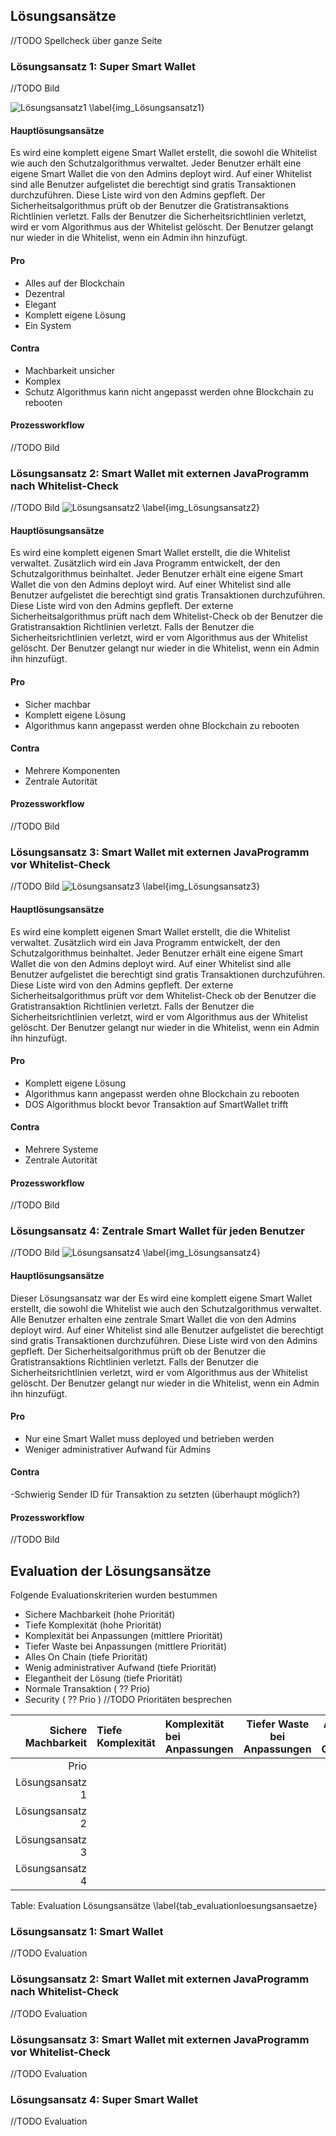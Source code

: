 ## Lösungsansätze 

//TODO Spellcheck über ganze Seite

### Lösungsansatz 1: Super Smart Wallet

//TODO Bild

![Lösungsansatz1 \label{img_Lösungsansatz1}](images/Lösungsansatz1.png "Lösungsansatz1") 

#### Hauptlösungsansätze

Es wird eine komplett eigene Smart Wallet erstellt, die sowohl die Whitelist wie auch den Schutzalgorithmus verwaltet.
Jeder Benutzer erhält eine eigene Smart Wallet die von den Admins deployt wird.
Auf einer Whitelist sind alle Benutzer aufgelistet die berechtigt sind gratis Transaktionen durchzuführen. Diese Liste wird von den Admins gepfleft. Der Sicherheitsalgorithmus prüft ob der Benutzer die Gratistransaktions Richtlinien verletzt. Falls der Benutzer die Sicherheitsrichtlinien verletzt, wird er vom Algorithmus aus der Whitelist gelöscht. Der Benutzer gelangt nur wieder in die Whitelist, wenn ein Admin ihn hinzufügt.

#### Pro

- Alles auf der Blockchain
- Dezentral
- Elegant
- Komplett eigene Lösung
- Ein System

#### Contra

- Machbarkeit unsicher
- Komplex
- Schutz Algorithmus kann nicht angepasst werden ohne Blockchain zu rebooten


#### Prozessworkflow

//TODO Bild


### Lösungsansatz 2: Smart Wallet mit externen JavaProgramm nach Whitelist-Check

//TODO Bild
![Lösungsansatz2 \label{img_Lösungsansatz2}](images/Lösungsansatz2.png "Lösungsansatz2") 


#### Hauptlösungsansätze

Es wird eine komplett eigenen Smart Wallet erstellt, die die Whitelist verwaltet. Zusätzlich wird ein Java Programm entwickelt, der den Schutzalgorithmus beinhaltet. 
Jeder Benutzer erhält eine eigene Smart Wallet die von den Admins deployt wird.
Auf einer Whitelist sind alle Benutzer aufgelistet die berechtigt sind gratis Transaktionen durchzuführen. Diese Liste wird von den Admins gepfleft.
Der externe Sicherheitsalgorithmus prüft nach dem Whitelist-Check ob der Benutzer die Gratistransaktion Richtlinien verletzt. Falls der Benutzer die Sicherheitsrichtlinien verletzt, wird er vom Algorithmus aus der Whitelist gelöscht. Der Benutzer gelangt nur wieder in die Whitelist, wenn ein Admin ihn hinzufügt.

#### Pro

- Sicher machbar
- Komplett eigene Lösung
- Algorithmus kann angepasst werden ohne Blockchain zu rebooten

#### Contra

- Mehrere Komponenten
- Zentrale Autorität

#### Prozessworkflow

//TODO Bild

### Lösungsansatz 3: Smart Wallet mit externen JavaProgramm vor Whitelist-Check

//TODO Bild
![Lösungsansatz3 \label{img_Lösungsansatz3}](images/Lösungsansatz3_V2.png "Lösungsansatz3") 

#### Hauptlösungsansätze

Es wird eine komplett eigenen Smart Wallet erstellt, die die Whitelist verwaltet. Zusätzlich wird ein Java Programm entwickelt, der den Schutzalgorithmus beinhaltet. 
Jeder Benutzer erhält eine eigene Smart Wallet die von den Admins deployt wird.
Auf einer Whitelist sind alle Benutzer aufgelistet die berechtigt sind gratis Transaktionen durchzuführen. Diese Liste wird von den Admins gepfleft.
Der externe Sicherheitsalgorithmus prüft vor dem Whitelist-Check ob der Benutzer die Gratistransaktion Richtlinien verletzt. Falls der Benutzer die Sicherheitsrichtlinien verletzt, wird er vom Algorithmus aus der Whitelist gelöscht. Der Benutzer gelangt nur wieder in die Whitelist, wenn ein Admin ihn hinzufügt.

#### Pro

- Komplett eigene Lösung
- Algorithmus kann angepasst werden ohne Blockchain zu rebooten
- DOS Algorithmus blockt bevor Transaktion auf SmartWallet trifft

#### Contra

- Mehrere Systeme
- Zentrale Autorität

#### Prozessworkflow

//TODO Bild

### Lösungsansatz 4: Zentrale Smart Wallet für jeden Benutzer

//TODO Bild
![Lösungsansatz4 \label{img_Lösungsansatz4}](images/Lösungsansatz4.png "Lösungsansatz4") 

#### Hauptlösungsansätze

Dieser Lösungsansatz war der
Es wird eine komplett eigene Smart Wallet erstellt, die sowohl die Whitelist wie auch den Schutzalgorithmus verwaltet.
Alle Benutzer erhalten eine zentrale Smart Wallet die von den Admins deployt wird.
Auf einer Whitelist sind alle Benutzer aufgelistet die berechtigt sind gratis Transaktionen durchzuführen. Diese Liste wird von den Admins gepfleft. Der Sicherheitsalgorithmus prüft ob der Benutzer die Gratistransaktions Richtlinien verletzt. Falls der Benutzer die Sicherheitsrichtlinien verletzt, wird er vom Algorithmus aus der Whitelist gelöscht. Der Benutzer gelangt nur wieder in die Whitelist, wenn ein Admin ihn hinzufügt.

#### Pro

- Nur eine Smart Wallet muss deployed und betrieben werden 
- Weniger administrativer Aufwand für Admins

#### Contra

-Schwierig Sender ID für Transaktion zu setzten (überhaupt möglich?)

#### Prozessworkflow

//TODO Bild



## Evaluation der Lösungsansätze
Folgende Evaluationskriterien wurden bestummen

- Sichere Machbarkeit (hohe Priorität)
- Tiefe Komplexität (hohe Priorität)
- Komplexität bei Anpassungen (mittlere Priorität)
- Tiefer Waste bei Anpassungen (mittlere Priorität)
- Alles On Chain (tiefe Priorität)
- Wenig administrativer Aufwand (tiefe Priorität)
- Elegantheit der Lösung (tiefe Priorität)
- Normale Transaktion ( ?? Prio)
- Security ( ?? Prio )
//TODO Prioritäten besprechen

| Sichere Machbarkeit | Tiefe Komplexität | Komplexität bei Anpassungen | Tiefer Waste bei Anpassungen | Alles On Chain | Wenig administrativer Aufwand | Elegantheit der Lösung | Normale Transaktion | Security |
|---:|:------|:--------|----|---|---|---|---|---|
|Prio|||||||||
| Lösungsansatz 1 |||||||||
| Lösungsansatz 2 |||||||||
| Lösungsansatz 3 |||||||||
| Lösungsansatz 4 |||||||||


Table: Evaluation Lösungsansätze \label{tab_evaluationloesungsansaetze}

### Lösungsansatz 1:  Smart Wallet 

//TODO Evaluation

### Lösungsansatz 2: Smart Wallet mit externen JavaProgramm nach Whitelist-Check

//TODO Evaluation

### Lösungsansatz 3: Smart Wallet mit externen JavaProgramm vor Whitelist-Check

//TODO Evaluation

### Lösungsansatz 4: Super Smart Wallet

//TODO Evaluation


